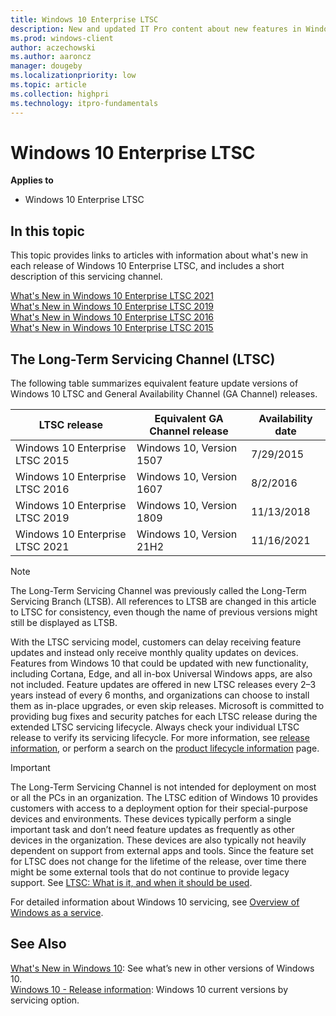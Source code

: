 ```yaml
---
title: Windows 10 Enterprise LTSC
description: New and updated IT Pro content about new features in Windows 10, LTSC (also known as Windows 10 LTSB).
ms.prod: windows-client
author: aczechowski
ms.author: aaroncz
manager: dougeby
ms.localizationpriority: low
ms.topic: article
ms.collection: highpri
ms.technology: itpro-fundamentals
---
```


# Windows 10 Enterprise LTSC

**Applies to**
-   Windows 10 Enterprise LTSC

## In this topic

This topic provides links to articles with information about what's new in each release of Windows 10 Enterprise LTSC, and includes a short description of this servicing channel. 

[What's New in Windows 10 Enterprise LTSC 2021](whats-new-windows-10-2021.md)<br>
[What's New in Windows 10 Enterprise LTSC 2019](whats-new-windows-10-2019.md)<br>
[What's New in Windows 10 Enterprise LTSC 2016](whats-new-windows-10-2016.md)<br>
[What's New in Windows 10 Enterprise LTSC 2015](whats-new-windows-10-2015.md)

## The Long-Term Servicing Channel (LTSC)

The following table summarizes equivalent feature update versions of Windows 10 LTSC and General Availability Channel (GA Channel) releases.

| LTSC release | Equivalent GA Channel release | Availability date |
| --- | --- | --- |
| Windows 10 Enterprise LTSC 2015  | Windows 10, Version 1507 | 7/29/2015 |
| Windows 10 Enterprise LTSC 2016  | Windows 10, Version 1607 | 8/2/2016 |
| Windows 10 Enterprise LTSC 2019  | Windows 10, Version 1809 | 11/13/2018 |
| Windows 10 Enterprise LTSC 2021  | Windows 10, Version 21H2 | 11/16/2021 |

> [!NOTE]
> The Long-Term Servicing Channel was previously called the Long-Term Servicing Branch (LTSB). All references to LTSB are changed in this article to LTSC for consistency, even though the name of previous versions might still be displayed as LTSB.

With the LTSC servicing model, customers can delay receiving feature updates and instead only receive monthly quality updates on devices. Features from Windows 10 that could be updated with new functionality, including Cortana, Edge, and all in-box Universal Windows apps, are also not included. Feature updates are offered in new LTSC releases every 2–3 years instead of every 6 months, and organizations can choose to install them as in-place upgrades, or even skip releases. Microsoft is committed to providing bug fixes and security patches for each LTSC release during the extended LTSC servicing lifecycle. Always check your individual LTSC release to verify its servicing lifecycle. For more information, see [release information](/windows/release-health/release-information), or perform a search on the [product lifecycle information](/lifecycle/products/) page.

> [!IMPORTANT]
> The Long-Term Servicing Channel is not intended for deployment on most or all the PCs in an organization. The LTSC edition of Windows 10 provides customers with access to a deployment option for their special-purpose devices and environments. These devices typically perform a single important task and don’t need feature updates as frequently as other devices in the organization. These devices are also typically not heavily dependent on support from external apps and tools. Since the feature set for LTSC does not change for the lifetime of the release, over time there might be some external tools that do not continue to provide legacy support. See [LTSC: What is it, and when it should be used](https://techcommunity.microsoft.com/t5/Windows-IT-Pro-Blog/LTSC-What-is-it-and-when-should-it-be-used/ba-p/293181).
 
For detailed information about Windows 10 servicing, see [Overview of Windows as a service](/windows/deployment/update/waas-overview).

## See Also

[What's New in Windows 10](../index.yml): See what’s new in other versions of Windows 10.<br>
[Windows 10 - Release information](/windows/release-health/release-information): Windows 10 current versions by servicing option.
